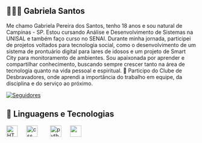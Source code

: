 ## 👩🏼‍💻 Gabriela Santos

Me chamo Gabriela Pereira dos Santos, tenho 18 anos e sou natural de Campinas - SP. Estou cursando Análise e Desenvolvimento de Sistemas na UNISAL e também faço curso no SENAI. Durante minha jornada, participei de projetos voltados para tecnologia social, como o desenvolvimento de um sistema de prontuário digital para lares de idosos e um projeto de Smart City para monitoramento de ambientes.
Sou apaixonada por aprender e compartilhar conhecimento, buscando sempre crescer tanto na área de tecnologia quanto na vida pessoal e espiritual. 💙
Participo do Clube de Desbravadores, onde aprendi a importância do trabalho em equipe, da disciplina e do serviço ao próximo.

  <a href="https://github.com/gabizinhacode?tab=followers">
        <img 
            alt="Seguidores" 
            title="Me siga no GitHub" 
            src="https://custom-icon-badges.demolab.com/github/followers/gabizinhacode?color=236ad3&labelColor=1155ba&style=for-the-badge&logo=github&label=Seguidores&logoColor=white"
        />
    </a>
</p>

## 🤖 Linguagens e Tecnologias

<div
 style="display: flex; gap: 10px;"
/>
 <img
     align="left" 
    alt="HTML"
    title="HTML" 
    width="30px" 
    style="padding-right: 10px;" 
    src="https://cdn.jsdelivr.net/gh/devicons/devicon@latest/icons/html5/html5-original.svg" 
    /> 
<img
    align="left" 
    alt="css"
    title="css"
    width="30px"
    style="padding-right: 10px;"
    src="https://cdn.jsdelivr.net/gh/devicons/devicon@latest/icons/css3/css3-original.svg"
    />
 <img
     />
<img
    align="left"
    alt="python"
    title="python"
    width="30px"
    style="padding-right: 10px;"
    src="https://cdn.jsdelivr.net/gh/devicons/devicon/icons/python/python-original.svg"
    />
      <img 
      src="https://cdn.jsdelivr.net/gh/devicons/devicon/icons/c/c-original.svg" 
      width="30" 
      />
      
